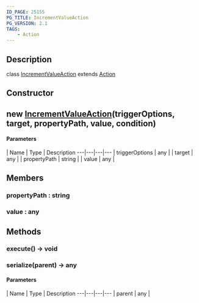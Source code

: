 ```yaml
---
ID_PAGE: 25155
PG_TITLE: IncrementValueAction
PG_VERSION: 2.1
TAGS:
    - Action
---
```

## Description

class [IncrementValueAction](/classes/3.1/IncrementValueAction) extends [Action](/classes/3.1/Action)



## Constructor

## new [IncrementValueAction](/classes/3.1/IncrementValueAction)(triggerOptions, target, propertyPath, value, condition)



#### Parameters
 | Name | Type | Description
---|---|---|---
 | triggerOptions | any | 
 | target | any | 
 | propertyPath | string | 
 | value | any | 
## Members

### propertyPath : string


### value : any


## Methods

### execute() &rarr; void


### serialize(parent) &rarr; any



#### Parameters
 | Name | Type | Description
---|---|---|---
 | parent | any | 

